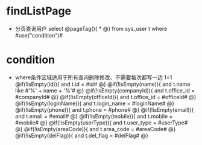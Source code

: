findListPage
===
* 分页查询用户
select 
    @pageTag(){
        *
    @}
from sys_user t where #use("condition")#

condition
===
* where条件区域适用于所有查询删除修改、不需要每次都写一边
1=1
@if(!isEmpty(id)){
    and t.id = #id#
@}
@if(!isEmpty(name)){
    and t.name like #'%' + name + '%'#
@}
@if(!isEmpty(companyId)){
    and t.office_id = #companyId#
@}
@if(!isEmpty(officeId)){
    and t.office_id = #officeId#
@}
@if(!isEmpty(loginName)){
    and t.login_name = #loginName#
@}
@if(!isEmpty(phone)){
    and t.phone = #phone#
@}
@if(!isEmpty(email)){
    and t.email = #email#
@}
@if(!isEmpty(mobile)){
    and t.mobile = #mobile#
@}
@if(!isEmpty(userType)){
    and t.user_type = #userType#
@}
@if(!isEmpty(areaCode)){
    and t.area_code = #areaCode#
@}
@if(!isEmpty(delFlag)){
    and t.del_flag = #delFlag#
@}